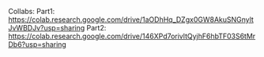 Collabs:
Part1: https://colab.research.google.com/drive/1aODhHq_DZgx0GW8AkuSNGnyltJvWBDJv?usp=sharing
Part2: https://colab.research.google.com/drive/146XPd7orivltQyjhF6hbTF03S6tMrDb6?usp=sharing
